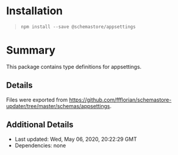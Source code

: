 # Installation
> `npm install --save @schemastore/appsettings`

# Summary
This package contains type definitions for appsettings.

## Details
Files were exported from https://github.com/ffflorian/schemastore-updater/tree/master/schemas/appsettings.

## Additional Details
* Last updated: Wed, May 06, 2020, 20:22:29 GMT
* Dependencies: none
